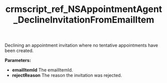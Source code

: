 ﻿---
title: crmscript_ref_NSAppointmentAgent_DeclineInvitationFromEmailItem
description: Void DeclineInvitationFromEmailItem(Integer emailItemId, String rejectReason)
intellisense: NSAppointmentAgent.DeclineInvitationFromEmailItem
keywords: NSAppointmentAgent,DeclineInvitationFromEmailItem
so.topic: reference
---

Declining an appointment invitation where no tentative appointments have been created.

**Parameters:**
 - **emailItemId** The emailItemId.
 - **rejectReason** The reason the invitation was rejected.
